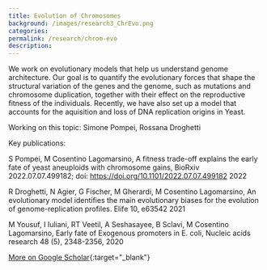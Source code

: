 ```yaml
---
title: Evolution of Chromosomes
background: /images/research3_ChrEvo.png
categories: 
permalink: /research/chrom-evo
description:
---
```


We work on evolutionary models that help us understand genome architecture. Our goal is to quantify the evolutionary forces that shape the structural variation of the genes and the genome, such as mutations and chromosome duplication, together with their effect on the reproductive fitness of the individuals. Recently, we have also set up a model that accounts for the aquisition and loss of DNA replication origins in Yeast.

Working on this topic: Simone Pompei, Rossana Droghetti

Key publications:

S Pompei, M Cosentino Lagomarsino, A fitness trade-off explains the early fate of yeast aneuploids with chromosome gains, BioRxiv  2022.07.07.499182; doi: https://doi.org/10.1101/2022.07.07.499182 2022

R Droghetti, N Agier, G Fischer, M Gherardi, M Cosentino Lagomarsino, An evolutionary model identifies the main evolutionary biases for the evolution of genome-replication profiles. Elife 10, e63542 2021

M Yousuf, I Iuliani, RT Veetil, A Seshasayee, B Sclavi, M Cosentino Lagomarsino, Early fate of Exogenous promoters in E. coli, Nucleic acids research 48 (5), 2348-2356, 2020

[More on Google Scholar](https://scholar.google.com/citations?user=jJ0S7vUAAAAJ 'Google Scholar'){:target="_blank"}

